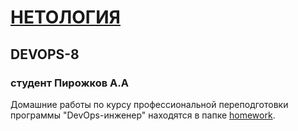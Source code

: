 # [НЕТОЛОГИЯ](https://netology.ru)

## DEVOPS-8

### студент Пирожков А.А

Домашние работы по курсу профессиональной переподготовки программы "DevOps-инженер" находятся в папке [homework](https://github.com/tabwizard/devops-netology/tree/main/homework "Домашние работы").
